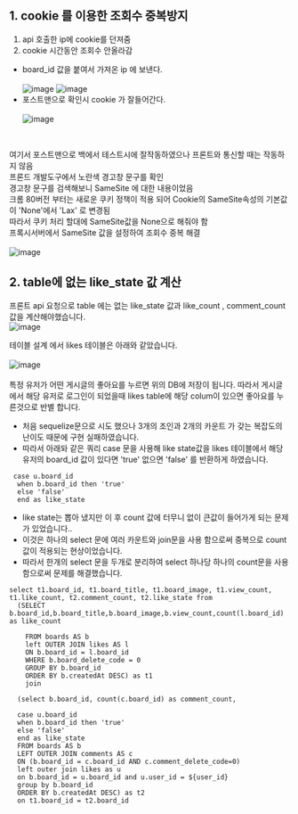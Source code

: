 ## 1. cookie 를 이용한 조회수 중복방지 
1. api 호출한 ip에 cookie를 던져줌
2. cookie 시간동안 조회수 안올라감<br>
- board_id 값을 붙여서 가져온 ip 에 보낸다. <br><br>
 ![image](https://user-images.githubusercontent.com/88120776/145164858-f495147f-9444-47be-a61c-d43d679f0d4e.png)
 ![image](https://user-images.githubusercontent.com/88120776/145164889-a01708bb-0d64-4d82-b801-a875cb40bc5e.png)
- 포스트맨으로 확인시 cookie 가 잘들어간다. <br><br>
 ![image](https://user-images.githubusercontent.com/88120776/145165397-20c75c8f-dd5a-40aa-93a3-38b462c6c341.png)
<br>

여기서 포스트맨으로 백에서 테스트시에 잘작동하였으나 프론트와 통신할 때는 작동하지 않음<br>
프론드 개발도구에서 노란색 경고창 문구를 확인 <br>
경고창 문구를 검색해보니 SameSite 에 대한 내용이었음 <br>
크롬 80버전 부터는 새로운 쿠키 정책이 적용 되어 Cookie의 SameSite속성의 기본값이 'None'에서 'Lax' 로 변경됨<br>
따라서 쿠키 처리 할대에 SameSite값을 None으로 해줘야 함<br>
프록시서버에서 SameSite 값을 설정하여 조회수 중복 해결<br><br>
![image](https://user-images.githubusercontent.com/88120776/145165877-f9768d71-2a18-4426-8c72-3ae3c2ebb122.png)

## 2. table에 없는 like_state 값 계산 
프론트 api 요청으로 table 에는 없는 like_state 값과 like_count , comment_count 값을 계산해야했습니다.<br>
![image](https://user-images.githubusercontent.com/88120776/145166344-ab29246b-9376-4e1c-82f2-3bfc12faaac2.png)

테이블 설계 에서 likes 테이블은 아래와 같았습니다.<br><br>
![image](https://user-images.githubusercontent.com/88120776/145166722-6bf3a1c1-94c3-4468-b8f2-4238b93330b1.png)<br><br>
특정 유저가 어떤 게시글의 좋아요를 누르면 위의 DB에 저장이 됩니다. 따라서 게시글에서 해당 유저로 로그인이 되었을때 likes table에 해당 colum이 있으면 좋아요를 누른것으로 반별 합니다.<br>
- 처음 sequelize문으로 시도 했으나 3개의 조인과 2개의 카운트 가 갖는 복잡도의 난이도 때문에 구현 실패하였습니다.
- 따라서 아래돠 같은 쿼리 case 문을 사용해 like state값을 likes 테이블에서 해당유저의 board_id 값이 있다면 'true' 없으면 'false' 를 반환하게 하였습니다.  
```
 case u.board_id
  when b.board_id then 'true'
  else 'false'
  end as like_state
```
- like state는 뽑아 냈지만 이 후 count 값에 터무니 없이 큰값이 들어가게 되는 문제가 있었습니다..
- 이것은 하나의 select 문에 여러 카운트와 join문을 사용 함으로써 중복으로 count 값이 적용되는 현상이었습니다.
- 따라서 한개의 select 문을 두개로 분리하여 select 하나당 하나의 count문을 사용함으로써 문제를 해결했습니다. 
```
select t1.board_id, t1.board_title, t1.board_image, t1.view_count, t1.like_count, t2.comment_count, t2.like_state from
  (SELECT b.board_id,b.board_title,b.board_image,b.view_count,count(l.board_id) as like_count
   
    FROM boards AS b
    left OUTER JOIN likes AS l
    ON b.board_id = l.board_id
    WHERE b.board_delete_code = 0
    GROUP BY b.board_id
    ORDER BY b.createdAt DESC) as t1
    join
    
  (select b.board_id, count(c.board_id) as comment_count,
  
  case u.board_id
  when b.board_id then 'true'
  else 'false'
  end as like_state
  FROM boards AS b
  LEFT OUTER JOIN comments AS c
  ON (b.board_id = c.board_id AND c.comment_delete_code=0)
  left outer join likes as u
  on b.board_id = u.board_id and u.user_id = ${user_id}
  group by b.board_id
  ORDER BY b.createdAt DESC) as t2
  on t1.board_id = t2.board_id
  ```
